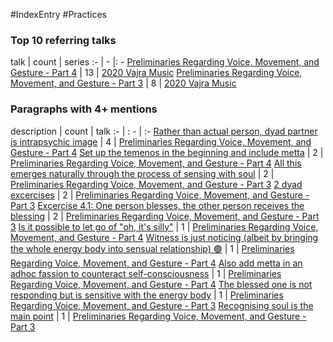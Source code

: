 #IndexEntry #Practices

### Top 10 referring talks
talk | count | series
:- | - |: -
<a data-href="Preliminaries Regarding Voice, Movement, and Gesture - Part 4" href="Preliminaries+Regarding+Voice%2C+Movement%2C+and+Gesture+-+Part+4" class="internal-link">Preliminaries Regarding Voice, Movement, and Gesture - Part 4</a> | 13 | <a data-href="2020 Vajra Music" href="2020+Vajra+Music" class="internal-link">2020 Vajra Music</a>
<a data-href="Preliminaries Regarding Voice, Movement, and Gesture - Part 3" href="Preliminaries+Regarding+Voice%2C+Movement%2C+and+Gesture+-+Part+3" class="internal-link">Preliminaries Regarding Voice, Movement, and Gesture - Part 3</a> | 8 | <a data-href="2020 Vajra Music" href="2020+Vajra+Music" class="internal-link">2020 Vajra Music</a>

### Paragraphs with 4+ mentions
description | count | talk
:- | : - | :-
<a aria-label-position="top" aria-label="Preliminaries Regarding Voice, Movement, and Gesture - Part 4 > Rather than actual person dyad partner is intrapsychic image" data-href="Preliminaries Regarding Voice, Movement, and Gesture - Part 4#Rather than actual person dyad partner is intrapsychic image" href="Preliminaries+Regarding+Voice%2C+Movement%2C+and+Gesture+-+Part+4#Rather+than+actual+person+dyad+partner+is+intrapsychic+image" class="internal-link">Rather than actual person, dyad partner is intrapsychic image</a> | 4 | <a data-href="Preliminaries Regarding Voice, Movement, and Gesture - Part 4" href="Preliminaries+Regarding+Voice%2C+Movement%2C+and+Gesture+-+Part+4" class="internal-link">Preliminaries Regarding Voice, Movement, and Gesture - Part 4</a>
<a aria-label-position="top" aria-label="Preliminaries Regarding Voice, Movement, and Gesture - Part 4 > Set up the temenos in the beginning and include metta" data-href="Preliminaries Regarding Voice, Movement, and Gesture - Part 4#Set up the temenos in the beginning and include metta" href="Preliminaries+Regarding+Voice%2C+Movement%2C+and+Gesture+-+Part+4#Set+up+the+temenos+in+the+beginning+and+include+metta" class="internal-link">Set up the temenos in the beginning and include metta</a> | 2 | <a data-href="Preliminaries Regarding Voice, Movement, and Gesture - Part 4" href="Preliminaries+Regarding+Voice%2C+Movement%2C+and+Gesture+-+Part+4" class="internal-link">Preliminaries Regarding Voice, Movement, and Gesture - Part 4</a>
<a aria-label-position="top" aria-label="Preliminaries Regarding Voice, Movement, and Gesture - Part 3 > All this emerges naturally through the process of sensing with soul" data-href="Preliminaries Regarding Voice, Movement, and Gesture - Part 3#All this emerges naturally through the process of sensing with soul" href="Preliminaries+Regarding+Voice%2C+Movement%2C+and+Gesture+-+Part+3#All+this+emerges+naturally+through+the+process+of+sensing+with+soul" class="internal-link">All this emerges naturally through the process of sensing with soul</a> | 2 | <a data-href="Preliminaries Regarding Voice, Movement, and Gesture - Part 3" href="Preliminaries+Regarding+Voice%2C+Movement%2C+and+Gesture+-+Part+3" class="internal-link">Preliminaries Regarding Voice, Movement, and Gesture - Part 3</a>
<a aria-label-position="top" aria-label="Preliminaries Regarding Voice, Movement, and Gesture - Part 3 > 2 dyad excercises" data-href="Preliminaries Regarding Voice, Movement, and Gesture - Part 3#2 dyad excercises" href="Preliminaries+Regarding+Voice%2C+Movement%2C+and+Gesture+-+Part+3#2+dyad+excercises" class="internal-link">2 dyad excercises</a> | 2 | <a data-href="Preliminaries Regarding Voice, Movement, and Gesture - Part 3" href="Preliminaries+Regarding+Voice%2C+Movement%2C+and+Gesture+-+Part+3" class="internal-link">Preliminaries Regarding Voice, Movement, and Gesture - Part 3</a>
<a aria-label-position="top" aria-label="Preliminaries Regarding Voice, Movement, and Gesture - Part 3 > Excercise 4 1 One person blesses the other person receives the blessing" data-href="Preliminaries Regarding Voice, Movement, and Gesture - Part 3#Excercise 4 1 One person blesses the other person receives the blessing" href="Preliminaries+Regarding+Voice%2C+Movement%2C+and+Gesture+-+Part+3#Excercise+4+1+One+person+blesses+the+other+person+receives+the+blessing" class="internal-link">Excercise 4.1: One person blesses, the other person receives the blessing</a> | 2 | <a data-href="Preliminaries Regarding Voice, Movement, and Gesture - Part 3" href="Preliminaries+Regarding+Voice%2C+Movement%2C+and+Gesture+-+Part+3" class="internal-link">Preliminaries Regarding Voice, Movement, and Gesture - Part 3</a>
<a aria-label-position="top" aria-label="Preliminaries Regarding Voice, Movement, and Gesture - Part 4 > Is it possible to let go of oh its silly" data-href="Preliminaries Regarding Voice, Movement, and Gesture - Part 4#Is it possible to let go of oh it's silly" href="Preliminaries+Regarding+Voice%2C+Movement%2C+and+Gesture+-+Part+4#Is+it+possible+to+let+go+of+%22oh+it%27s+silly%22" class="internal-link">Is it possible to let go of &quot;oh, it&#x27;s silly&quot;</a> | 1 | <a data-href="Preliminaries Regarding Voice, Movement, and Gesture - Part 4" href="Preliminaries+Regarding+Voice%2C+Movement%2C+and+Gesture+-+Part+4" class="internal-link">Preliminaries Regarding Voice, Movement, and Gesture - Part 4</a>
<a aria-label-position="top" aria-label="Preliminaries Regarding Voice, Movement, and Gesture - Part 4 > Witness is just noticing albeit by bringing the whole energy body into sensual relationship 🟢" data-href="Preliminaries Regarding Voice, Movement, and Gesture - Part 4#Witness is just noticing albeit by bringing the whole energy body into sensual relationship 🟢" href="Preliminaries+Regarding+Voice%2C+Movement%2C+and+Gesture+-+Part+4#Witness+is+just+noticing+albeit+by+bringing+the+whole+energy+body+into+sensual+relationship+%F0%9F%9F%A2" class="internal-link">Witness is just noticing (albeit by bringing the whole energy body into sensual relationship) 🟢</a> | 1 | <a data-href="Preliminaries Regarding Voice, Movement, and Gesture - Part 4" href="Preliminaries+Regarding+Voice%2C+Movement%2C+and+Gesture+-+Part+4" class="internal-link">Preliminaries Regarding Voice, Movement, and Gesture - Part 4</a>
<a aria-label-position="top" aria-label="Preliminaries Regarding Voice, Movement, and Gesture - Part 4 > Also add metta in an adhoc fassion to counteract self-consciousness" data-href="Preliminaries Regarding Voice, Movement, and Gesture - Part 4#Also add metta in an adhoc fassion to counteract self-consciousness" href="Preliminaries+Regarding+Voice%2C+Movement%2C+and+Gesture+-+Part+4#Also+add+metta+in+an+adhoc+fassion+to+counteract+self-consciousness" class="internal-link">Also add metta in an adhoc fassion to counteract self-consciousness</a> | 1 | <a data-href="Preliminaries Regarding Voice, Movement, and Gesture - Part 4" href="Preliminaries+Regarding+Voice%2C+Movement%2C+and+Gesture+-+Part+4" class="internal-link">Preliminaries Regarding Voice, Movement, and Gesture - Part 4</a>
<a aria-label-position="top" aria-label="Preliminaries Regarding Voice, Movement, and Gesture - Part 3 > The blessed one is not responding but is sensitive with the energy body" data-href="Preliminaries Regarding Voice, Movement, and Gesture - Part 3#The blessed one is not responding but is sensitive with the energy body" href="Preliminaries+Regarding+Voice%2C+Movement%2C+and+Gesture+-+Part+3#The+blessed+one+is+not+responding+but+is+sensitive+with+the+energy+body" class="internal-link">The blessed one is not responding but is sensitive with the energy body</a> | 1 | <a data-href="Preliminaries Regarding Voice, Movement, and Gesture - Part 3" href="Preliminaries+Regarding+Voice%2C+Movement%2C+and+Gesture+-+Part+3" class="internal-link">Preliminaries Regarding Voice, Movement, and Gesture - Part 3</a>
<a aria-label-position="top" aria-label="Preliminaries Regarding Voice, Movement, and Gesture - Part 3 > Recognising soul is the main point" data-href="Preliminaries Regarding Voice, Movement, and Gesture - Part 3#Recognising soul is the main point" href="Preliminaries+Regarding+Voice%2C+Movement%2C+and+Gesture+-+Part+3#Recognising+soul+is+the+main+point" class="internal-link">Recognising soul is the main point</a> | 1 | <a data-href="Preliminaries Regarding Voice, Movement, and Gesture - Part 3" href="Preliminaries+Regarding+Voice%2C+Movement%2C+and+Gesture+-+Part+3" class="internal-link">Preliminaries Regarding Voice, Movement, and Gesture - Part 3</a>

